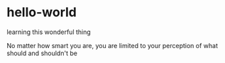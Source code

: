 # hello-world
learning this wonderful thing


No matter how smart you are, you are limited to your perception of what should and shouldn't be
